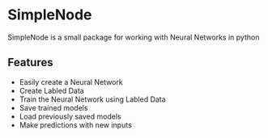 # SimpleNode

SimpleNode is a small package for working with Neural Networks in python

## Features

- Easily create a Neural Network
- Create Labled Data
- Train the Neural Network using Labled Data
- Save trained models
- Load previously saved models
- Make predictions with new inputs